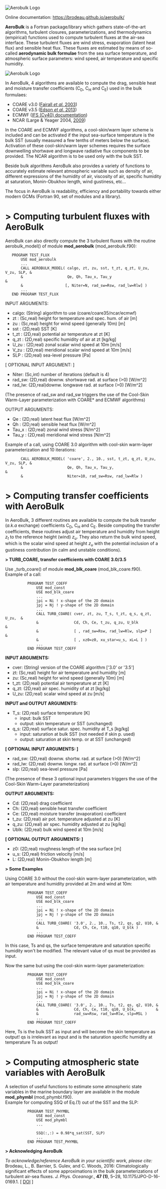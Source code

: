 

![Aerobulk Logo](https://brodeau.github.io/images/projects/aerobulk_logo_s.svg)

Online documentation: https://brodeau.github.io/aerobulk/

**AeroBulk** is a Fortran package/library which gathers state-of-the-art
algorithms, turbulent closures, parameterizations, and thermodynamics (empirical) functions used to compute
turbulent fluxes at the air-sea interface.
These turbulent fluxes are wind stress, evaporation (latent heat flux) and
sensible heat flux. These fluxes are estimated by means of so-called **aerodynamic bulk formulae** from the
sea surface temperature, and atmospheric surface parameters: wind speed, air temperature and specific
humidity.

![Aerobulk Logo](https://brodeau.github.io/images/projects/bulk.svg)

<!-- $$ \tau= \rho_{air}  C_D U_z ~ {\bf U_B} \\
Q_H = \rho_{air}~C_H~C_P~\big[ \theta_z - T_s \big] ~ {\bf U_B} \\
E      = \rho_{air}~C_E    ~\big[    q_s   - q_z \big] ~ {\bf U_B}   \\
Q_L           = -L_v \, E   $$
with:
$$  \theta_z \simeq T_z+\gamma z \\ q_s \simeq 0.98\,q_{sat}(T_s,P_0) $$
-->

In AeroBulk, 4 algorithms are available to compute
the drag, sensible heat and moisture transfer coefficients (C<sub>D</sub>,
C<sub>H</sub> and C<sub>E</sub>) used in the bulk formulaes:

*   COARE v3.0 ([Fairall _et al._ 2003](http://dx.doi.org/10.1175/1520-0442(2003)016<0571:BPOASF>2.0.CO;2))
*   COARE v3.5 ([Edson _et al._ 2013](http://dx.doi.org/10.1175/jpo-d-12-0173.1))
*   ECMWF ([IFS (Cy40) documentation](https://software.ecmwf.int/wiki/display/IFS/CY40R1+Official+IFS+Documentation))
*   NCAR (Large & Yeager 2004, [2009](http://dx.doi.org/10.1007/s00382-008-0441-3))

In the COARE and ECMWF algorithms, a cool-skin/warm layer scheme is included 
and can be activated if the input sea-surface temperature is the bulk SST
(usually measured a few tenths of meters below the surface). Activation
of these cool-skin/warm layer schemes requires the surface downwelling shortwave
and longwave radiative flux components to be provided. The NCAR algorithm is to
be used only with the bulk SST.

Beside bulk algorithms AeroBulk also provides a variety of functions to accurately estimate relevant atmospheric variable such as density of air, different expressions of the humidity of air, viscosity of air, specific humidity at saturation, Monin-Obukhov length, wind gustiness, etc...  

The focus in AeroBulk is readability, efficiency and portability towards either
modern GCMs (Fortran 90, set of modules and a library).






# **> Computing turbulent fluxes with AeroBulk**

AeroBulk can also directly compute the 3 turbulent fluxes with the routine aerobulk\_model()
of module **mod\_aerobulk** (mod\_aerobulk.f90):

       PROGRAM TEST_FLUX
           USE mod_aerobulk
           ...
           CALL AEROBULK_MODEL( calgo, zt, zu, sst, t_zt, q_zt, U_zu, V_zu, SLP, &
           &                    Qe, Qh, Tau_x, Tau_y                             &
           &                   [, Niter=N, rad_sw=Rsw, rad_lw=Rlw] )
           ...
       END PROGRAM TEST_FLUX

INPUT ARGUMENTS:

*   calgo: (String) algorithm to use (coare/coare35/ncar/ecmwf)
*   zt : (Sc,real) height for temperature and spec. hum. of air [m]
*   zu : (Sc,real) height for wind speed (generally 10m) [m]
*   sst : (2D,real) SST [K]
*   t_zt : (2D,real) potential air temperature at zt [K]
*   q_zt : (2D,real) specific humidity of air at zt [kg/kg]
*   U_zu : (2D,real) zonal scalar wind speed at 10m [m/s]
*   V_zu : (2D,real) meridional scalar wind speed at 10m [m/s]
*   SLP : (2D,real) sea-level pressure [Pa]

[ OPTIONAL INPUT ARGUMENT: ]

*   Niter: (Sc,int) number of iterations (default is 4)
*   rad_sw: (2D,real) downw. shortwave rad. at surface (>0) [W/m^2]
*   rad_lw: (2D,real)downw. longwave rad. at surface (>0) [W/m^2]

(The presence of rad_sw and rad_sw triggers the use of the Cool-Skin Warm-Layer parameterization with COARE* and ECMWF algorithms)

OUTPUT ARGUMENTS:

*   Qe : (2D,real) latent heat flux [W/m^2]
*   Qh : (2D,real) sensible heat flux [W/m^2]
*   Tau_x : (2D,real) zonal wind stress [N/m^2]
*   Tau_y : (2D,real) meridional wind stress [N/m^2]

Example of a call, using COARE 3.0 algorithm with cool-skin warm-layer parameterization and 10 iterations:

           CALL AEROBULK_MODEL( 'coare', 2., 10., sst, t_zt, q_zt, U_zu, V_zu, SLP, &
           &                    Qe, Qh, Tau_x, Tau_y,                               &
           &                    Niter=10, rad_sw=Rsw, rad_lw=Rlw )






# **> Computing transfer coefficients with AeroBulk**

In AeroBulk, 3 different routines are available to compute the bulk transfer
(_a.k.a_ exchange) coefficients C<sub>D</sub>, C<sub>H</sub> and
C<sub>E</sub>. Beside computing the transfer coefficients, these routines adjust
air temperature and humidity from height _z<sub>t</sub>_ to the reference height
(wind) _z<sub>u</sub>_. They also return the bulk wind speed, which is the
scalar wind speed at height _z<sub>u</sub>_ with the potential inclusion of a
gustiness contribution (in calm and unstable conditions).


**> TURB_COARE, transfer coefficients with COARE 3.0/3.5**

Use _turb_coare() of module **mod\_blk\_coare** (mod\_blk\_coare.f90).  
Example of a call:

              PROGRAM TEST_COEFF
                  USE mod_const
                  USE mod_blk_coare
                  ...
                  jpi = Ni ! x-shape of the 2D domain
                  jpj = Nj ! y-shape of the 2D domain
                  ...
                  CALL TURB_COARE( cver, zt, zu, T_s, t_zt, q_s, q_zt, U_zu,  &
                  &                Cd, Ch, Ce, t_zu, q_zu, U_blk              &
                  &                [ , rad_sw=Rsw, rad_lw=Rlw, slp=P ]        &
                  &                [ , xz0=z0, xu_star=u_s, xL=L ] )
                  ...
              END PROGRAM TEST_COEFF

**INPUT ARGUMENTS:**

*   cver: (String) version of the COARE algorithm ['3.0' or '3.5']
*   zt: (Sc,real) height for air temperature and humidity [m]
*   zu: (Sc,real) height for wind speed (generally 10m) [m]
*   t_zt: (2D,real) potential air temperature at zt [K]
*   q_zt: (2D,real) air spec. humidity of at zt [kg/kg]
*   U_zu: (2D,real) scalar wind speed at zu [m/s]

**INPUT and OUTPUT ARGUMENTS:**

*   T_s: (2D,real) surface temperature [K]
    *   input: bulk SST
    *   output: skin temperature or SST (unchanged)
*   q_s: (2D,real) surface satur. spec. humidity at T_s [kg/kg]
    *   input: saturation at bulk SST (not needed if skin p. used)
    *   output: saturation at skin temp. or at SST (unchanged)

**[ OPTIONAL INPUT ARGUMENTS: ]**

*   rad_sw: (2D,real) downw. shortw. rad. at surface (>0) [W/m^2]
*   rad_lw: (2D,real) downw. longw. rad. at surface (>0) [W/m^2]
*   slp: (2D,real) sea-level pressure [Pa]

(The presence of these 3 optional input parameters triggers the use of the
Cool-Skin Warm-Layer parameterization)

**OUTPUT ARGUMENTS:**

*   Cd: (2D,real) drag coefficient
*   Ch: (2D,real) sensible heat transfer coefficient
*   Ce: (2D,real) moisture transfer (evaporation) coefficient
*   t_zu: (2D,real) air pot. temperature adjusted at zu [K]
*   q_zu: (2D,real) air spec. humidity adjusted at zu [kg/kg]
*   Ublk: (2D,real) bulk wind speed at 10m [m/s]

**[ OPTIONAL OUTPUT ARGUMENTS: ]**

*   z0: (2D,real) roughness length of the sea surface [m]
*   u_s: (2D,real) friction velocity [m/s]
*   L: (2D,real) Monin-Obukhov length [m]

**> Some Examples**

Using COARE 3.0 without the cool-skin warm-layer parameterization, with air temperature and humidity provided at 2m and wind at 10m:  

              PROGRAM TEST_COEFF
                  USE mod_const
                  USE mod_blk_coare
                  ...
                  jpi = Ni ! x-shape of the 2D domain
                  jpj = Nj ! y-shape of the 2D domain
                  ...
                  CALL TURB_COARE( '3.0', 2., 10., Ts, t2, qs, q2, U10, &
                  &                Cd, Ch, Ce, t10, q10, U_blk )
                  ...
              END PROGRAM TEST_COEFF

In this case, Ts and qs, the surface temperature and saturation specific humidity won't be modified. The relevant value of qs must be provided as input.  

Now the same but using the cool-skin warm-layer parameterization:

              PROGRAM TEST_COEFF
                  USE mod_const
                  USE mod_blk_coare
                  ...
                  jpi = Ni ! x-shape of the 2D domain
                  jpj = Nj ! y-shape of the 2D domain
                  ...
                  CALL TURB_COARE( '3.0', 2., 10., Ts, t2, qs, q2, U10, &
                  &                Cd, Ch, Ce, t10, q10, U_blk,         & 
                  &                rad_sw=Rsw, rad_lw=Rlw, slp=MSL )
                  ...
              END PROGRAM TEST_COEFF

Here, Ts is the bulk SST as input and will become the skin temperature as
output! qs is irrelevant as input and is the saturation specific humidity at
temperature Ts as output!




# **> Computing atmospheric state variables with AeroBulk**

A selection of useful functions to estimate some atmospheric state
variables in the marine boundary layer are available in the module
**mod\_phymbl** (mod\_phymbl.f90).  
Example for computing SSQ of Eq.(1) out of the SST and the SLP:

              PROGRAM TEST_PHYMBL
                  USE mod_const
                  USE mod_phymbl
                  ...

                  SSQ(:,:) = 0.98*q_sat(SST, SLP)
                  ...
              END PROGRAM TEST_PHYMBL








**> Acknowledging AeroBulk**

_To acknowledge/reference AeroBulk in your scientific work, please cite:_  
Brodeau, L., B. Barnier, S. Gulev, and C. Woods, 2016: Climatologically significant effects of some approximations in the bulk parameterizations of turbulent air-sea fluxes. _J. Phys. Oceanogr._, **47 (1)**, 5–28, 10.1175/JPO-D-16-0169.1. [ [DOI](http://dx.doi.org/10.1175/JPO-D-16-0169.1) ]  
